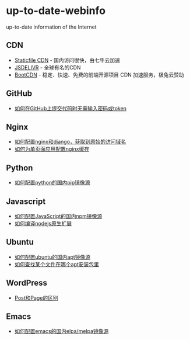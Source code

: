 # up-to-date-webinfo
up-to-date information of the Internet

## CDN
- [Staticfile CDN](http://www.staticfile.org/) - 国内访问很快，由七牛云加速
- [JSDELIVR](https://www.jsdelivr.com/) - 全球有名的CDN
- [BootCDN](https://www.bootcdn.cn/) - 稳定、快速、免费的前端开源项目 CDN 加速服务，极兔云赞助

## GitHub
- [如何在GitHub上提交代码时无需输入密码或token](./ssh-config.md)

## Nginx
- [如何配置nginx和django，获取到原始的访问域名](./nginx-django-original-url.md)
- [如何为单页面应用配置nginx缓存](./nginx-cache-spa.md)

## Python
- [如何配置python的国内pip镜像源](./python-pip-mirrors-china.md)

## Javascript
- [如何配置JavaScript的国内npm镜像源](./javascript-npm-mirrors-china.md)
- [如何编译nodejs原生扩展](./nodejs-native-addon.md)

## Ubuntu
- [如何配置ubuntu的国内apt镜像源](./ubuntu-mirrors-china.md)
- [如何查找某个文件在哪个apt安装包里](./ubuntu-apt-file.md)

## WordPress
- [Post和Page的区别](./wordpress-post-page.md)

## Emacs
- [如何配置emacs的国内elpa/melpa镜像源](./emacs-mirrors-china.md)
